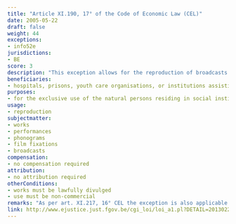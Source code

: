 ```yaml
---
title: "Article XI.190, 17° of the Code of Economic Law (CEL)"
date: 2005-05-22
draft: false
weight: 44
exceptions:
- info52e
jurisdictions:
- BE
score: 3
description: "This exception allows for the reproduction of broadcasts made by hospitals, prisons, youth care organisations, or institutions assisting people with a disability provided that such institutions do not pursue any commercial purposes and that such reproduction is for the exclusive use of the natural persons residing there" 
beneficiaries:
- hospitals, prisons, youth care organisations, or institutions assisting people with a disability
purposes: 
- for the exclusive use of the natural persons residing in social institutions
usage:
- reproduction 
subjectmatter:
- works
- performances
- phonograms
- film fixations
- broadcasts
compensation:
- no compensation required
attribution: 
- no attribution required
otherConditions: 
- works must be lawfully divulged
- use must be non-commercial
remarks: "As per art. XI.217, 16° CEL the exception is also applicable to performers' (art. XI.205.1 § 1 CEL); film producers' (art. XI.209.1 CEL); phonogram producers' (art. XI.213 CEL) and broadcasters' (art. XI.215.1 CEL) rights.<br /><br/>As per art.XI.193 CEL, all Belgian exceptions are of mandatory nature."
link: http://www.ejustice.just.fgov.be/cgi_loi/loi_a1.pl?DETAIL=2013022819%2FF&caller=list&row_id=1&numero=1&rech=1&cn=2013022819&table_name=LOI&nm=2013A11134&la=F&chercher=t&dt=CODE+DE+DROIT+ECONOMIQUE&language=fr&fr=f&choix1=ET&choix2=ET&fromtab=loi_all&sql=dt+contains++%27CODE%27%2526+%27DE%27%2526+%27DROIT%27%2526+%27ECONOMIQUE%27and+actif+%3D+%27Y%27&tri=dd+AS+RANK+&trier=promulgation&imgcn.x=59&imgcn.y=7
---
```

